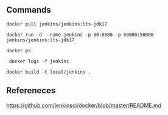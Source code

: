 ## Commands

`docker pull jenkins/jenkins:lts-jdk17`

`docker run -d --name jenkins -p 80:8080 -p 50000:50000 jenkins/jenkins:lts-jdk17`

`docker ps`

` docker logs -f jenkins`

`docker build -t local/jenkins .`

## Refereneces

https://github.com/jenkinsci/docker/blob/master/README.md